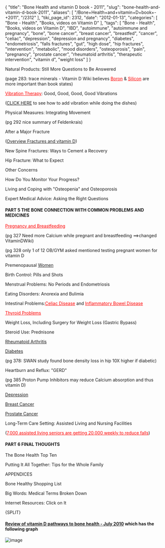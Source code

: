 {
    "title": "Bone Health and vitamin D book - 2011",
    "slug": "bone-health-and-vitamin-d-book-2011",
    "aliases": [
        "/Bone+Health+and+vitamin+D+book+-+2011",
        "/2312"
    ],
    "tiki_page_id": 2312,
    "date": "2012-01-13",
    "categories": [
        "Bone - Health",
        "Books, videos on Vitamin D"
    ],
    "tags": [
        "Bone - Health",
        "Books, videos on Vitamin D",
        "IBD",
        "autoimmune",
        "autoimmune and pregnancy",
        "bone",
        "bone cancer",
        "breast cancer",
        "breastfed",
        "cancer",
        "celiac",
        "depression",
        "depression and pregnancy",
        "diabetes",
        "endometriosis",
        "falls fractures",
        "gut",
        "high dose",
        "hip fractures",
        "intervention",
        "metabolic",
        "mood disorders",
        "osteoporosis",
        "pain",
        "pregnancy",
        "prostate cancer",
        "rheumatoid arthritis",
        "therapeutic intervention",
        "vitamin d",
        "weight loss"
    ]
}


Natural Products: Still More Questions to Be Answered

(page 283: trace minerals - Vitamin D Wiki believes  <a href="/posts/boron" style="color: red; text-decoration: underline;" title="This link has an unknown page_id: 1084">Boron</a> & <a href="/posts/silicon" style="color: red; text-decoration: underline;" title="This link has an unknown page_id: 1506">Silicon</a> are more important than book states)

<a href="/posts/vibration-therapy" style="color: red; text-decoration: underline;" title="This link has an unknown page_id: 1788">Vibration Therapy</a>: Good, Good, Good, Good Vibrations

([CLICK HERE](http://www.henrylahore.com/Health/WBV/index.html) to see how to add vibration while doing the dishes)

Physical Measures: Integrating Movement

(pg 292 nice summary of Feldenkrais)

After a Major Fracture

([Overview Fractures and vitamin D](/posts/overview-fractures-and-vitamin-d))

New Spine Fractures: Ways to Cement a Recovery

Hip Fracture: What to Expect

Other Concerns

How Do You Monitor Your Progress?

Living and Coping with "Osteopenia" and Osteoporosis

Expert Medical Advice: Asking the Right Questions

#### PART 5 THE BONE CONNECTION WITH COMMON PROBLEMS AND MEDICINES

<a href="/posts/pregnancy-and-breastfeeding" style="color: red; text-decoration: underline;" title="This link has an unknown page_id: 816">Pregnancy and Breastfeeding</a>

(pg 327 Need more Calcium while pregnant and breastfeeding ==>changed VitaminDWiki)

(pg 328 only 1 of 12 OB/GYM asked mentioned testing pregnant women for vitamin D

Premenopausal [Women](/categories/women)

Birth Control: Pills and Shots

Menstrual Problems: No Periods and Endometriosis

Eating Disorders: Anorexia and Bulimia

Intestinal Problems:<a href="/posts/celiac-disease" style="color: red; text-decoration: underline;" title="This link has an unknown page_id: 745">Celiac Disease</a> and <a href="/posts/inflammatory-bowel-disease" style="color: red; text-decoration: underline;" title="This link has an unknown page_id: 1684">Inflammatory Bowel Disease</a>

<a href="/posts/thyroid-problems" style="color: red; text-decoration: underline;" title="This link has an unknown page_id: 956">Thyroid Problems</a>

Weight Loss, Including Surgery for Weight Loss (Gastric Bypass)

Steroid Use: Prednisone

[Rheumatoid Arthritis](/categories/rheumatoid-arthritis)

[Diabetes](/categories/diabetes) 

(pg 378: SWAN study found bone density loss in hip 10X higher if diabetic)

Heartburn and Reflux: "GERD"

(pg 385 Proton Pump Inhibitors may reduce Calcium absorption and thus vitamin D)

[Depression](https://www.VitaminDWiki.com/tiki-browse_categories.php?parentId=48&sort_mode=created_desc)

[Breast Cancer](https://www.VitaminDWiki.com/tiki-browse_categories.php?parentId=42&sort_mode=created_desc)

[Prostate Cancer](https://www.VitaminDWiki.com/tiki-browse_categories.php?parentId=43&sort_mode=created_desc)

Long-Term Care Setting: Assisted Living and Nursing Facilities

(<a href="/posts/7000-assisted-living-seniors-are-getting-20000-weekly-to-reduce-falls" style="color: red; text-decoration: underline;" title="This link has an unknown page_id: 2166">7,000 assisted living seniors are getting 20,000 weekly to reduce falls</a>)

#### PART 6 FINAL THOUGHTS

The Bone Health Top Ten

Putting It All Together: Tips for the Whole Family

APPENDICES

Bone Healthy Shopping List

Big Words: Medical Terms Broken Down

Internet Resources: Click on It

{SPLIT}

#### [Review of vitamin D pathways to bone health - July 2010](/posts/review-of-vitamin-d-pathways-to-bone-health) which has the following graph

<img src="/attachments/d3.mock.jpg" alt="image">